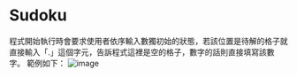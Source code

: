 # Sudoku

程式開始執行時會要求使用者依序輸入數獨初始的狀態，若該位置是待解的格子就直接輸入「.」這個字元，告訴程式這裡是空的格子，數字的話則直接填寫該數字。
範例如下：
![image](https://github.com/gary06548/Sudoku/assets/161955367/0544fa9a-cdab-4e3d-b00b-60bd748788b9)



